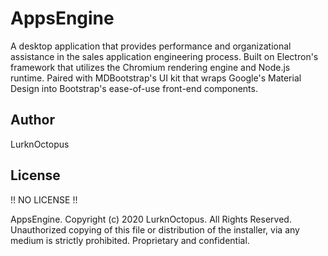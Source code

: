 # AppsEngine

A desktop application that provides performance and organizational assistance in the sales application engineering process. Built on Electron's framework that utilizes the Chromium rendering engine and Node.js runtime. Paired with MDBootstrap's UI kit that wraps Google's Material Design into Bootstrap's ease-of-use front-end components.

## Author
LurknOctopus

## License

!! NO LICENSE !!

AppsEngine. Copyright (c) 2020 LurknOctopus. All Rights Reserved.
Unauthorized copying of this file or distribution of the installer, via any medium is strictly prohibited.
Proprietary and confidential.
